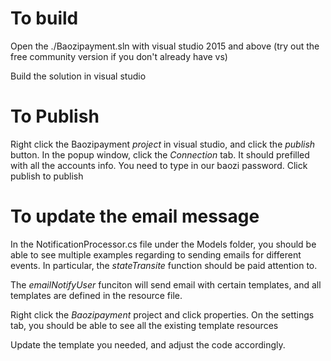 # To build
Open the ./Baozipayment.sln with visual studio 2015 and above (try out the free community version if you don't already have vs)

Build the solution in visual studio

# To Publish
Right click the Baozipayment *project* in visual studio, and click the *publish* button.
In the popup window, click the *Connection* tab.
It should prefilled with all the accounts info. You need to type in our baozi password.
Click publish to publish

# To update the email message
In the NotificationProcessor.cs file under the Models folder, you should be able to see multiple examples regarding to sending emails for different events.
In particular, the *stateTransite* function should be paid attention to.

The *emailNotifyUser* funciton will send email with certain templates, and all templates are defined in the resource file.

Right click the *Baozipayment* project and click properties. On the settings tab, you should be able to see all the existing template resources

Update the template you needed, and adjust the code accordingly.